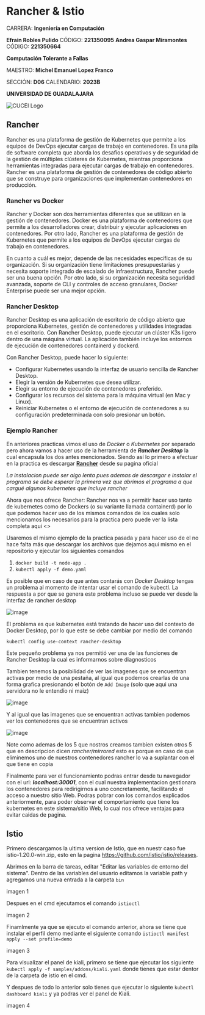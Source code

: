 # Rancher & Istio

CARRERA: **Ingeniería en Computación**

**Efrain Robles Pulido** CÓDIGO: **221350095**
**Andrea Gaspar Miramontes** CÓDIGO: **221350664**

**Computación Tolerante a Fallas**

MAESTRO: **Michel Emanuel Lopez Franco**

SECCIÓN: **D06**    CALENDARIO: **2023B**

**UNIVERSIDAD DE GUADALAJARA**

![CUCEI Logo](https://static.wixstatic.com/media/689543_e867e5de31ce49e7a2c28f84eb1bacf8~mv2.png/v1/fill/w_560,h_150,al_c,q_85,usm_0.66_1.00_0.01,enc_auto/logoudggris.png)


## Rancher
Rancher es una plataforma de gestión de Kubernetes que permite a los equipos de DevOps ejecutar cargas de trabajo en contenedores. Es una pila de software completa que aborda los desafíos operativos y de seguridad de la gestión de múltiples clústeres de Kubernetes, mientras proporciona herramientas integradas para ejecutar cargas de trabajo en contenedores. Rancher es una plataforma de gestión de contenedores de código abierto que se construye para organizaciones que implementan contenedores en producción. 

### Rancher vs Docker

Rancher y Docker son dos herramientas diferentes que se utilizan en la gestión de contenedores. Docker es una plataforma de contenedores que permite a los desarrolladores crear, distribuir y ejecutar aplicaciones en contenedores. Por otro lado, Rancher es una plataforma de gestión de Kubernetes que permite a los equipos de DevOps ejecutar cargas de trabajo en contenedores. 

En cuanto a cuál es mejor, depende de las necesidades específicas de su organización. Si su organización tiene limitaciones presupuestarias y necesita soporte integrado de escalado de infraestructura, Rancher puede ser una buena opción. Por otro lado, si su organización necesita seguridad avanzada, soporte de CLI y controles de acceso granulares, Docker Enterprise puede ser una mejor opción.

### Rancher Desktop

Rancher Desktop es una aplicación de escritorio de código abierto que proporciona Kubernetes, gestión de contenedores y utilidades integradas en el escritorio. Con Rancher Desktop, puede ejecutar un clúster K3s ligero dentro de una máquina virtual. La aplicación también incluye los entornos de ejecución de contenedores containerd y dockerd. 

Con Rancher Desktop, puede hacer lo siguiente:
- Configurar Kubernetes usando la interfaz de usuario sencilla de Rancher Desktop.
- Elegir la versión de Kubernetes que desea utilizar.
- Elegir su entorno de ejecución de contenedores preferido.
- Configurar los recursos del sistema para la máquina virtual (en Mac y Linux).
- Reiniciar Kubernetes o el entorno de ejecución de contenedores a su configuración predeterminada con solo presionar un botón.

### Ejemplo Rancher

En anteriores practicas vimos el uso de *Docker* o *Kubernetes* por separado pero ahora vamos a hacer uso de la herramienta de ***Rancher Desktop*** la cual encapsula los dos antes mencionados. Siendo así lo primero a efectuar en la practica es descargar [**Rancher**](https://github.com/rancher-sandbox/rancher-desktop/releases) desde su pagina oficial

*La instalacion puede ser algo lenta pues ademas de descargar e instalar el programa se debe esperar la primera vez que abrimos el programa a que cargué algunos kubernetes que incluye rancher*

Ahora que nos ofrece Rancher: Rancher nos va a permitir hacer uso tanto de kubernetes como de Dockers (o su variante llamada containerd) por lo que podemos hacer uso de los mismos comandos de los cuales solo mencionamos los necesarios para la practica pero puede ver la lista completa aqui <<efra aqui incluye tus repositorios>>

Usaremos el mismo ejemplo de la practica pasada y para hacer uso de el no hace falta más que descargar los archivos que dejamos aqui mismo en el repositorio y ejecutar los siguientes comandos

1. `docker build -t node-app .` 
2. `kubectl apply -f demo.yaml`

Es posible que en caso de que antes contarás con *Docker Desktop* tengas un problema al momento de intentar usar el comando de kubectl. La respuesta a por que se genera este problema incluso se puede ver desde la interfaz de rancher desktop 

![image](https://github.com/EfrainRP/Kubernetes---Fault-Tolerant/assets/142550697/e812e7c0-45e1-43bf-b211-1cec9d2059fe)

El problema es que kubernetes está tratando de hacer uso del contexto de Docker Desktop, por lo que este se debe cambiar por medio del comando

`kubectl config use-context rancher-desktop`

Este pequeño problema ya nos permitió ver una de las funciones de Rancher Desktop la cual es informarnos sobre diagnosticos

Tambien tenemos la posibilidad de ver las imagenes que se encuentran activas por medio de una pestaña, al igual que podemos crearlas de una forma grafica presionando el botón de `Add Image` (solo que aqui una servidora no le entendío ni maiz)

![image](https://github.com/EfrainRP/Kubernetes---Fault-Tolerant/assets/142550697/3f5adbcb-041d-4e65-aafc-378437909af3)

Y al igual que las imagenes que se encuentran activas tambien podemos ver los contenedores que se encuentran activos

![image](https://github.com/EfrainRP/Kubernetes---Fault-Tolerant/assets/142550697/866b7b6e-854f-4f49-abdd-db5f94ffd48c)

Note como ademas de los 5 que nostros creamos tambien existen otros 5 que en descripcion dicen *rancher/mirrored* esto es porque en caso de que eliminemos uno de nuestros contenedores rancher lo va a suplantar con el que tiene en copia

Finalmente para ver el funcionamiento podras entrar desde tu navegador con el url: ***localhost:30001***, con el cual nuestra implementacion gestionara los contenedores para redirigirnos a uno concretamente, facilitando el acceso a nuestro sitio Web.
Podras pobrar con los comandos explicados anteriormente, para poder observar el comportamiento que tiene los kubernetes en este sistema/sitio Web, lo cual nos ofrece ventajas para evitar caidas de pagina.

## Istio

Primero descargamos la ultima version de Istio, que en nuestr caso fue istio-1.20.0-win.zip, esto en la pagina https://github.com/istio/istio/releases.

Abrimos en la barra de tareas, editar "Editar las variables de entorno del sistema". Dentro de las variables del usuario editamos la variable path y agregamos una nueva entrada a la carpeta `bin`

imagen 1

Despues en el cmd ejecutamos el comando `istioctl`

imagen 2

Finamlmente ya que se ejecuto el comando anterior, ahora se tiene que instalar el perfil demo mediante el siguiente comando `istioctl manifest apply --set profile=demo`

imagen 3

Para visualizar el panel de kiali, primero se tiene que ejecutar los siguiente `kubectl apply -f samples/addons/kiali.yaml` donde tienes que estar dentor de la carpeta de istio en el cmd.

Y despues de todo lo anterior solo tienes que ejecutar lo siguiente `kubectl dashboard kiali` y ya podras ver el panel de Kiali.

imagen 4

